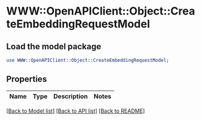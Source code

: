 # WWW::OpenAPIClient::Object::CreateEmbeddingRequestModel

## Load the model package
```perl
use WWW::OpenAPIClient::Object::CreateEmbeddingRequestModel;
```

## Properties
Name | Type | Description | Notes
------------ | ------------- | ------------- | -------------

[[Back to Model list]](../README.md#documentation-for-models) [[Back to API list]](../README.md#documentation-for-api-endpoints) [[Back to README]](../README.md)


